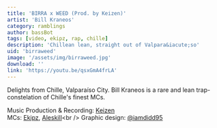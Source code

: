 ```yaml
---
title: 'BIRRA x WEED (Prod. by Keizen)'
artist: 'Bill Kraneos'
category: ramblings
author: bassBot
tags: [video, ekipz, rap, chille]
description: 'Chillean lean, straight out of Valpara&iacute;so'
uid: 'birraweed'
image: '/assets/img/birraweed.jpg'
download: ''
link: 'https://youtu.be/qsxGmA4frLA'
---
```

Delights from Chille, Valpara&iacute;so City. Bill Kraneos is a rare and lean trap-constelation of Chille's finest MCs. 

Music Production & Recording: [Keizen](https://instagram.com/keizenbeatz)<br /> 
MCs: [Ekipz](https://www.instagram.com/pablitoekipz), [Aleskill](https://www.instagram.com/aleskill1_)<br />
Graphic design: [@iamdidd95](https://www.instagram.com/iamdidd95) <br />